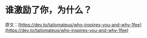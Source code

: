 # 谁激励了你，为什么？

原文：[https://dev.to/tailomateus/who-inspires-you-and-why-1fee](https://dev.to/tailomateus/who-inspires-you-and-why-1fee)